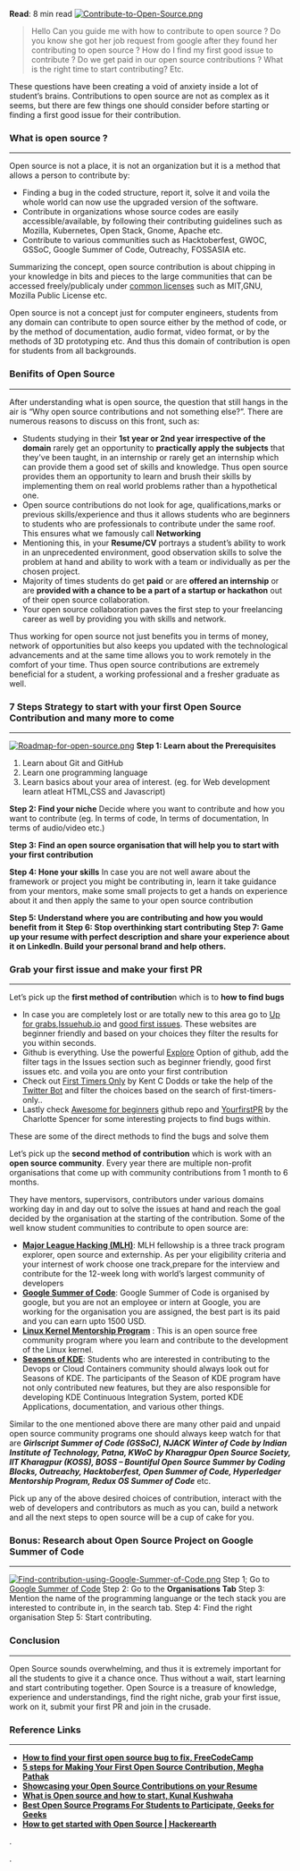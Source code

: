 **Read**: 8 min read
[![Contribute-to-Open-Source.png](https://i.postimg.cc/F15pSC3H/Contribute-to-Open-Source.png)](https://postimg.cc/0Kn7RfVT)
> Hello Can you guide me with how to contribute to open source ? Do you know she got her job request from google after they found her contributing to open source ? How do I find my first good issue to contribute ? Do we get paid in our open source contributions ? What is the right time to start contributing? Etc.

These questions have been creating a void of anxiety inside a lot of student’s brains. Contributions to open source are not as complex as it seems, but there are few things one should consider before starting or finding a first good issue for their contribution. 

### What is open source ?
---
Open source is not a place, it is not an organization but it is a method that allows a person to contribute by:
* Finding a bug in the coded structure, report it, solve it and voila the whole world can now use the upgraded version of the software.
* Contribute in organizations whose source codes are easily accessible/available, by following their contributing guidelines such as Mozilla, Kubernetes, Open Stack, Gnome, Apache etc.
* Contribute to various communities such as Hacktoberfest, GWOC, GSSoC, Google Summer of Code, Outreachy, FOSSASIA etc.

Summarizing the concept, open source contribution is about chipping in your knowledge in bits and pieces to the large communities that can be accessed freely/publicaly under [common licenses](https://opensource.org/licenses) such as MIT,GNU, Mozilla Public License etc.

Open source is not a concept just for computer engineers, students from any domain can contribute to open source either by the method of code, or by the method of documentation, audio format, video format, or by the methods of 3D prototyping etc. And thus this domain of contribution is open for students from all backgrounds.

### Benifits of Open Source
---
After understanding what is open source, the question that still hangs in the air is “Why open source contributions and not something else?”. There are numerous reasons to discuss on this front, such as:
* Students studying in their **1st year or 2nd year irrespective of the domain** rarely get an opportunity to **practically apply the subjects** that they've been taught, in an internship or rarely get an internship which can provide them a good set of skills and knowledge. Thus open source provides them an opportunity to learn and brush their skills by implementing them on real world problems rather than a hypothetical one.
* Open source contributions do not look for age, qualifications,marks or previous skills/experience and thus it allows students who are beginners to students who are  professionals to  contribute under the same roof. This ensures what we famously call **Networking**
* Mentioning this, in your **Resume/CV** portrays a student’s ability to work in an unprecedented environment, good observation skills to solve the problem at hand and ability to work with a team or individually as per the chosen project.
* Majority of times students do get **paid** or are **offered an internship** or are **provided with a chance to be a part of a startup or hackathon** out of their open source collaboration. 
* Your open source collaboration paves the first step to your freelancing career as well by providing you with skills and network.

Thus working for open source not just benefits you in terms of money, network of opportunities but also keeps you updated with the technological advancements and at the same time allows you to work remotely in the comfort of your time.
Thus open source contributions are extremely beneficial for a student, a working professional and a fresher graduate as well.

### 7 Steps Strategy to start with your first Open Source Contribution and many more to come
---
[![Roadmap-for-open-source.png](https://i.postimg.cc/50XDqGYB/Roadmap-for-open-source.png)](https://postimg.cc/8JVyTZbc)
**Step 1: Learn about the Prerequisites** 
1. Learn about Git and GitHub
2. Learn one programming language
3. Learn basics about your area of interest. (eg. for Web development learn atleat HTML,CSS and Javascript)

**Step 2: Find your niche**
Decide where you want to contribute and how you want to contribute (eg. In terms of code, In terms of documentation, In terms of audio/video etc.)

**Step 3: Find an open source organisation that will help you to start with your first contribution**

**Step 4: Hone your skills**
In case you are not well aware about the framework or project you might be contributing in, learn it take guidance from your mentors, make some small projects to get a hands on experience about it and then apply the same to your open source contribution

**Step 5: Understand where you are contributing and how you would benefit from it**
**Step 6: Stop overthinking start contributing**
**Step 7: Game up your resume with perfect description and share your experience about it on LinkedIn. Build your personal brand and help others.**

### Grab your first issue and make your first PR
---
Let’s pick up the **first method of contributio**n which is to **how to find bugs**
* In case you are completely lost or are totally new to this area go to [Up for grabs](https://up-for-grabs.net/#/filters?names=9&labels=5),[Issuehub.io](http://issuehub.io/) and [good first issues](https://goodfirstissue.dev/). These websites are beginner friendly and based on your choices they filter the results for you within seconds.
* Github is everything. Use the powerful [Explore](https://goodfirstissue.dev/) Option of github, add the filter tags in the Issues section such as beginner friendly, good first issues etc. and voila you are onto your first contribution
* Check out [First Timers Only](http://www.firsttimersonly.com/)  by Kent C Dodds or take the help of the [Twitter Bot](http://www.firsttimersonly.com/) and filter the choices based on the search of first-timers-only..
* Lastly check [Awesome for beginners](http://www.firsttimersonly.com/) github repo and [YourfirstPR](http://www.firsttimersonly.com/) by the Charlotte Spencer for some interesting projects to find bugs within.

These are some of the direct methods to find the bugs and solve them

Let’s pick up the **second method of contribution** which is work with an **open source community**.
Every year there are multiple non-profit organisations that come up with community contributions from 1 month to 6 months. 

They have mentors, supervisors, contributors under various domains working day in and day out to solve the issues at hand and reach the goal decided by the organisation at the starting of the contribution. Some of the well know student communities to contribute to open source are:
* **[Major League Hacking (MLH)](https://mlh.io/)**: MLH fellowship is a three track program explorer, open source and externship. As per your eligibility criteria and your internest of work choose one track,prepare for the interview and contribute for the 12-week long with world’s largest community of developers
* **[Google Summer of Code](https://summerofcode.withgoogle.com/)**: Google Summer of Code is organised by google, but you are not an employee or intern at Google, you are working for the organisation you are assigned, the best part is its paid and you can earn upto 1500 USD.
* **[Linux Kernel Mentorship Program](https://summerofcode.withgoogle.com/)** : This is an open source free community program where you learn and contribute to the development of the Linux kernel.
* **[Seasons of KDE](https://summerofcode.withgoogle.com/)**: Students who are interested in contributing to the Devops or Cloud Containers community should always look out for Seasons of KDE. The participants of the Season of KDE program have not only contributed new features, but they are also responsible for developing KDE Continuous Integration System, ported KDE Applications, documentation, and various other things.

Similar to the one mentioned above there are many other paid and unpaid open source community programs one should always keep watch for that are ***Girlscript Summer of Code (GSSoC), NJACK Winter of Code by Indian Institute of Technology, Patna, KWoC by Kharagpur Open Source Society, IIT Kharagpur (KOSS), BOSS – Bountiful Open Source Summer by Coding Blocks,  Outreachy, Hacktoberfest, Open Summer of Code, Hyperledger Mentorship Program, Redux OS Summer of Code*** etc.

Pick up any of the above desired choices of contribution, interact with the web of developers and contributors as much as you can, build a network  and all the next steps to open source will be a cup of cake for you.

### Bonus: Research about Open Source Project on Google Summer of Code
---
[![Find-contribution-using-Google-Summer-of-Code.png](https://i.postimg.cc/R0sjt9FC/Find-contribution-using-Google-Summer-of-Code.png)](https://postimg.cc/sBW6Fk7b)
Step 1; Go to [Google Summer of Code](https://summerofcode.withgoogle.com/)
Step 2: Go to the **Organisations Tab**
Step 3: Mention the name of the programming languange or the tech stack you are interested to contribute in, in the search tab.
Step 4: Find the right organisation
Step 5: Start contributing.

### Conclusion
---
Open Source sounds overwhelming, and thus it is extremely important for all the students to give it a chance once. Thus without a wait, start learning and start contributing together. Open Source is a treasure of knowledge, experience and understandings, find the right niche, grab your first issue, work on it, submit your first PR and join in the crusade.

### Reference Links
---
* **[How to find your first open source bug to fix, FreeCodeCamp](https://www.freecodecamp.org/news/finding-your-first-open-source-project-or-bug-to-work-on-1712f651e5ba/)**
* **[5 steps for Making Your First Open Source Contribution, Megha Pathak](https://meghapathak.com/5-steps-for-making-your-first-open-source-contribution)**
* **[Showcasing your Open Source Contributions on your Resume](https://medium.com/@aayushsarva/showcasing-open-source-contributions-on-your-r%C3%A9sum%C3%A9-27dd50a6c877)**
* **[What is Open source and how to start, Kunal Kushwaha](https://www.youtube.com/watch?v=msyGybzCKRs)**
* **[Best Open Source Programs For Students to Participate, Geeks for Geeks](https://www.geeksforgeeks.org/best-open-source-programs-for-students-to-participate/)**
* **[How to get started with Open Source | Hackerearth](https://www.hackerearth.com/getstarted-opensource/)**








.

.
